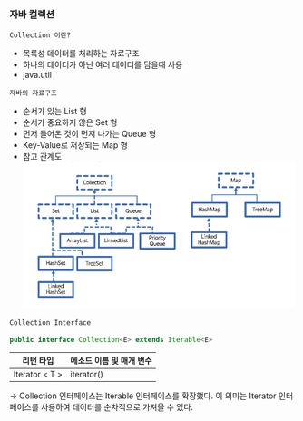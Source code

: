 ### 자바 컬렉션
`Collection 이란?`
- 목록성 데이터를 처리하는 자료구조
- 하나의 데이터가 아닌 여러 데이터를 담을때 사용
- java.util

`자바의 자료구조`
- 순서가 있는 List 형
- 순서가 중요하지 않은 Set 형
- 먼저 들어온 것이 먼저 나가는 Queue 형
- Key-Value로 저장되는 Map 형
- 참고 관계도
![alt text](../img/java-collection.png )

`Collection Interface`
```java
public interface Collection<E> extends Iterable<E>
```
| 리턴 타입          | 메소드 이름 및 매개 변수 |
|----------------|----------------|
| Iterator < T > | iterator()     |
-> Collection 인터페이스는 Iterable 인터페이스를 확장했다. 
이 의미는 Iterator 인터페이스를 사용하여 데이터를 순차적으로 가져올 수 있다.